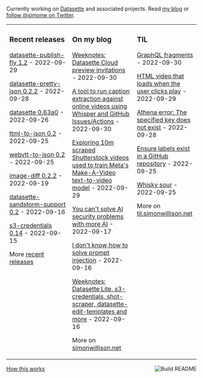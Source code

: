 Currently working on [Datasette](https://datasette.io/) and associated projects. Read [my blog](https://simonwillison.net/) or [follow @simonw on Twitter](https://twitter.com/simonw).

<table><tr><td valign="top" width="33%">

### Recent releases
<!-- recent_releases starts -->
[datasette-publish-fly 1.2](https://github.com/simonw/datasette-publish-fly/releases/tag/1.2) - 2022-09-29

[datasette-pretty-json 0.2.2](https://github.com/simonw/datasette-pretty-json/releases/tag/0.2.2) - 2022-09-28

[datasette 0.63a0](https://github.com/simonw/datasette/releases/tag/0.63a0) - 2022-09-26

[ttml-to-json 0.2](https://github.com/simonw/ttml-to-json/releases/tag/0.2) - 2022-09-25

[webvtt-to-json 0.2](https://github.com/simonw/webvtt-to-json/releases/tag/0.2) - 2022-09-25

[image-diff 0.2.2](https://github.com/simonw/image-diff/releases/tag/0.2.2) - 2022-09-19

[datasette-sandstorm-support 0.2](https://github.com/simonw/datasette-sandstorm-support/releases/tag/0.2) - 2022-09-16

[s3-credentials 0.14](https://github.com/simonw/s3-credentials/releases/tag/0.14) - 2022-09-15
<!-- recent_releases ends -->
More [recent releases](https://github.com/simonw/simonw/blob/main/releases.md)
</td><td valign="top" width="34%">

### On my blog
<!-- blog starts -->
[Weeknotes: Datasette Cloud preview invitations](http://simonwillison.net/2022/Sep/30/datasette-cloud/) - 2022-09-30

[A tool to run caption extraction against online videos using Whisper and GitHub Issues/Actions](http://simonwillison.net/2022/Sep/30/action-transcription/) - 2022-09-30

[Exploring 10m scraped Shutterstock videos used to train Meta's Make-A-Video text-to-video model](http://simonwillison.net/2022/Sep/29/webvid/) - 2022-09-29

[You can't solve AI security problems with more AI](http://simonwillison.net/2022/Sep/17/prompt-injection-more-ai/) - 2022-09-17

[I don't know how to solve prompt injection](http://simonwillison.net/2022/Sep/16/prompt-injection-solutions/) - 2022-09-16

[Weeknotes: Datasette Lite, s3-credentials, shot-scraper, datasette-edit-templates and more](http://simonwillison.net/2022/Sep/16/weeknotes/) - 2022-09-16
<!-- blog ends -->
More on [simonwillison.net](https://simonwillison.net/)
</td><td valign="top" width="33%">

### TIL
<!-- tils starts -->
[GraphQL fragments](https://til.simonwillison.net/graphql/graphql-fragments) - 2022-09-30

[HTML video that loads when the user clicks play](https://til.simonwillison.net/html/video-preload-none) - 2022-09-29

[Athena error: The specified key does not exist](https://til.simonwillison.net/aws/athena-key-does-not-exist) - 2022-09-28

[Ensure labels exist in a GitHub repository](https://til.simonwillison.net/github-actions/ensure-labels) - 2022-09-25

[Whisky sour](https://til.simonwillison.net/cocktails/whisky-sour) - 2022-09-25
<!-- tils ends -->
More on [til.simonwillison.net](https://til.simonwillison.net/)
</td></tr></table>

<a href="https://github.com/simonw/simonw/actions"><img src="https://github.com/simonw/simonw/workflows/Build%20README/badge.svg" align="right" alt="Build README"></a> <a href="https://simonwillison.net/2020/Jul/10/self-updating-profile-readme/">How this works</a>
